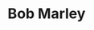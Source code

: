 ---
title: "Bob Marley"
cc-type: person
hashtag: bob-marley
tags:
  - assassinated
  - Human Being
---